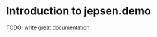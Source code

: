 # Introduction to jepsen.demo

TODO: write [great documentation](http://jacobian.org/writing/what-to-write/)
